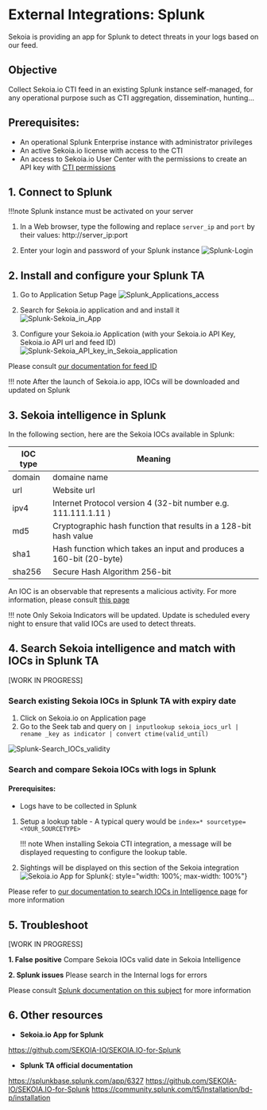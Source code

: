# External Integrations: Splunk

Sekoia is providing an app for Splunk to detect threats in your logs based on our feed.

## Objective
Collect Sekoia.io CTI feed in an existing Splunk instance self-managed, for any operational purpose such as CTI aggregation, dissemination, hunting...
 
## Prerequisites:

- An operational Splunk Enterprise instance with administrator privileges
- An active Sekoia.io license with access to the CTI
- An access to Sekoia.io User Center with the permissions to create an API key with [CTI permissions](https://docs.sekoia.io/getting_started/Permissions/#cti-permissions)

## 1. Connect to Splunk

!!!note
    Splunk instance must be activated on your server

1. In a Web browser, type the following and replace `server_ip` and `port` by their values:
   http://server_ip:port
   
2. Enter your login and password of your Splunk instance
![Splunk-Login](/assets/intelligence_center/Splunk/Splunk-Login.png)

## 2.  Install and configure your Splunk TA

1. Go to Application Setup Page
![Splunk_Applications_access](/assets/intelligence_center/Splunk/Splunk_Applications_access.png)
   
2. Search for Sekoia.io application and and install it
![Splunk-Sekoia_in_App](/assets/intelligence_center/Splunk/Splunk-Sekoia_in_App.png)
   
3. Configure your Sekoia.io Application (with your Sekoia.io API Key, Sekoia.io API url  and feed ID)
![Splunk-Sekoia_API_key_in_Sekoia_application](/assets/intelligence_center/Splunk/Splunk-Sekoia_API_key_in_Sekoia_application.png)

Please consult [our documentation for feed ID](https://docs.sekoia.io/cti/features/consume/feeds/#feeds-listing)

   !!! note
        After the launch of Sekoia.io app, IOCs will be downloaded and updated on Splunk
        
## 3. Sekoia intelligence in Splunk

In the following section, here are the Sekoia IOCs available in Splunk:

|IOC type|Meaning|
|--|--|
|domain| domaine name	|
|url	|  Website url		|
|ipv4	| Internet Protocol version 4 (32-bit number e.g. 111.111.1.11 )		|
|md5	| Cryptographic hash function that results in a 128-bit hash value	|
|sha1	| Hash function which takes an input and produces a 160-bit (20-byte) 	|
|sha256| Secure Hash Algorithm 256-bit	|

An IOC is an observable that represents a malicious activity. For more information, please consult [this page](https://docs.sekoia.io/cti/features/consume/observables/)

   !!! note
      	 Only Sekoia Indicators will be updated.
        Update is scheduled every night to ensure that valid IOCs are used to detect threats.

## 4. Search Sekoia intelligence and match with IOCs in Splunk TA

[WORK IN PROGRESS]

### Search existing Sekoia IOCs in Splunk TA with expiry date

1. Click on Sekoia.io on Application page
2. Go to the Seek tab and query on 
`| inputlookup sekoia_iocs_url | rename _key as indicator | convert ctime(valid_until)`

![Splunk-Search_IOCs_validity](/assets/intelligence_center/Splunk/Splunk-Search_IOCs_validity.png)

### Search and compare Sekoia IOCs with logs in Splunk

#### Prerequisites:

- Logs have to be collected in Splunk
  
1. Setup a lookup table - A typical query would be `index=* sourcetype=<YOUR_SOURCETYPE>`

   !!! note
        When installing Sekoia CTI integration, a message will be displayed requesting to configure the lookup table.


2. Sightings will be displayed on this section of the Sekoia integration
![Sekoia.io App for Splunk](/assets/intelligence_center/splunk.png){: style="width: 100%; max-width: 100%"}

Please refer to [our documentation to search IOCs in Intelligence page](https://docs.sekoia.io/cti/features/consume/intelligence/#search-for-objects) for more information

## 5. Troubleshoot
[WORK IN PROGRESS]

**1. False positive**
Compare Sekoia IOCs valid date in Sekoia Intelligence

**2. Splunk issues**
Please search in the Internal logs for errors

Please consult [Splunk documentation on this subject](https://docs.splunk.com/Documentation/Splunk/9.1.2/Troubleshooting/WhatSplunklogsaboutitself)  for more information

## 6. Other resources

- **Sekoia.io App for Splunk**

https://github.com/SEKOIA-IO/SEKOIA.IO-for-Splunk

- **Splunk TA official documentation**

https://splunkbase.splunk.com/app/6327
https://github.com/SEKOIA-IO/SEKOIA.IO-for-Splunk
https://community.splunk.com/t5/Installation/bd-p/installation
